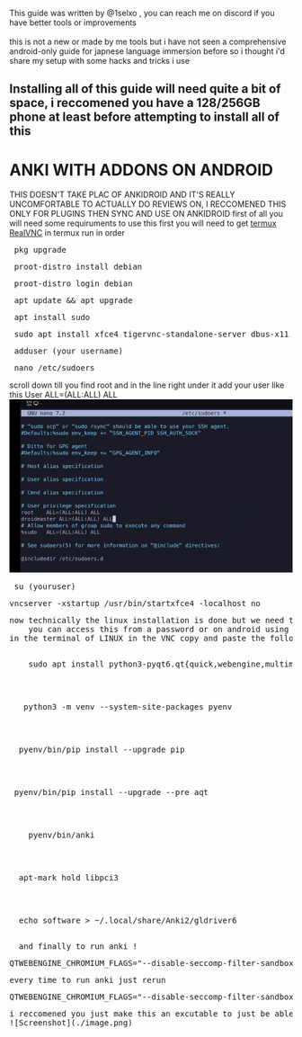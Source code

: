 This guide was written by @1selxo , you can reach me on discord if you have better tools or improvements<br>  
this is not a new or made by me tools but i have not seen a comprehensive android-only guide for japnese language immersion before so i thought i'd share my setup with some hacks and tricks i use <br> 
## Installing all of this guide will need quite a bit of space, i reccomened you have a 128/256GB phone at least before attempting to install all of this <br> 
# ANKI WITH ADDONS ON ANDROID 
THIS DOESN'T TAKE PLAC OF ANKIDROID AND IT'S REALLY UNCOMFORTABLE TO ACTUALLY DO REVIEWS ON, I RECCOMENED THIS ONLY FOR PLUGINS THEN SYNC AND USE ON ANKIDROID
first of all you will need some requiruments to use this 
first you will need to get [termux](https://github.com/termux/termux-app)
[RealVNC](https://play.google.com/store/apps/details?id=com.realvnc.viewer.android&hl=en)
in termux run in order
 <pre> pkg upgrade  </pre> 
 <pre> proot-distro install debian  </pre> 
 <pre> proot-distro login debian  </pre> 
 <pre> apt update && apt upgrade </pre> 
  <pre> apt install sudo </pre>
   <pre> sudo apt install xfce4 tigervnc-standalone-server dbus-x11</pre>
   <pre> adduser (your username) </pre> 
   <pre> nano /etc/sudoers </pre> 
   scroll down till you find root and in the line right under it add your user like this 
User ALL=(ALL:ALL) ALL
![Screenshot](./Screenshot%202025-06-23%20121624.png)
   <pre> su (youruser) </pre>
   <pre>vncserver -xstartup /usr/bin/startxfce4 -localhost no <pre>
now technically the linux installation is done but we need to access it so we'll do so through a VNC
    you can access this from a password or on android using RealVNC eitherway, now you should be booted into a linux enviroment
in the terminal of LINUX in the VNC copy and paste the following in order to run anki
    <pre>    sudo apt install python3-pyqt6.qt{quick,webengine,multimedia} python3-venv   <pre> 
    <pre>   python3 -m venv --system-site-packages pyenv <pre> 
  <pre>  pyenv/bin/pip install --upgrade pip  <pre> 
   <pre> pyenv/bin/pip install --upgrade --pre aqt <pre> 
 <pre>    pyenv/bin/anki <pre> 
 <pre>  apt-mark hold libpci3 <pre> 
 <pre>  echo software > ~/.local/share/Anki2/gldriver6 <pre> 
  and finally to run anki ! 
<pre>QTWEBENGINE_CHROMIUM_FLAGS="--disable-seccomp-filter-sandbox" pyenv/bin/anki<pre>
every time to run anki just rerun 
<pre>QTWEBENGINE_CHROMIUM_FLAGS="--disable-seccomp-filter-sandbox" pyenv/bin/anki<pre>
i reccomened you just make this an excutable to just be able to double click it
![Screenshot](./image.png)
